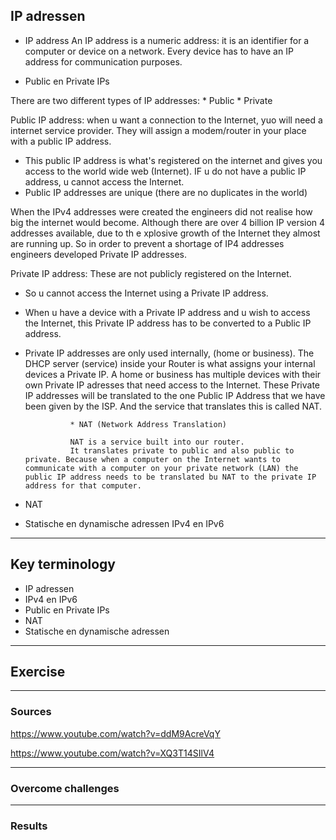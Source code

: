 ## IP adressen

* IP address
An IP address is a numeric address: it is an identifier for a computer or device on a network. Every device has to have an IP address for communication purposes.

* Public en Private IPs

There are two different types of IP addresses:
        * Public
        * Private

Public IP address: when u want a connection to the Internet, yuo will need a internet service provider. They will assign a modem/router in your place with a public IP address.
* This public IP address is what's registered on the internet and gives you access to the world wide web (Internet). IF u do not have a public IP address, u cannot access the Internet.
* Public IP addresses are unique (there are no duplicates in the world)

When the IPv4 addresses were created the engineers did not realise how big the internet would become. Although there are over 4 billion IP version 4 addresses available, due to th e xplosive growth of the Internet they almost are running up. So in order to prevent a shortage of IP4 addresses engineers developed Private IP addresses.

Private IP address: These are not publicly registered on the Internet.
* So u cannot access the Internet using a Private IP address.
* When u have a device with a Private IP address and u wish to access the Internet, this Private IP address has to be converted to a Public IP address.
* Private IP addresses are only used internally, (home or business).
The DHCP server (service) inside your Router is what assigns your internal devices a Private IP.
A home or business has multiple devices with their own Private IP adresses that need access to the Internet. These Private IP addresses will be translated to the one Public IP Address that we have been given by the ISP.
And the service that translates this is called NAT. 

                * NAT (Network Address Translation)

                NAT is a service built into our router.
                It translates private to public and also public to private. Because when a computer on the Internet wants to communicate with a computer on your private network (LAN) the public IP address needs to be translated bu NAT to the private IP address for that computer.
                









* NAT
* Statische en dynamische adressen
 IPv4 en IPv6


***
## Key terminology

* IP adressen
* IPv4 en IPv6
* Public en Private IPs
* NAT
* Statische en dynamische adressen




***
## Exercise



***
### Sources

https://www.youtube.com/watch?v=ddM9AcreVqY

https://www.youtube.com/watch?v=XQ3T14SIlV4







***
### Overcome challenges



***
### Results
